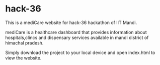 # hack-36
This is a mediCare website for hack-36 hackathon of IIT Mandi.

mediCare is a healthcare dashboard that provides information about hospitals,clincs and dispensary services available in mandi district of himachal pradesh.

Simply download the project to your local device and open index.html to view the website.
